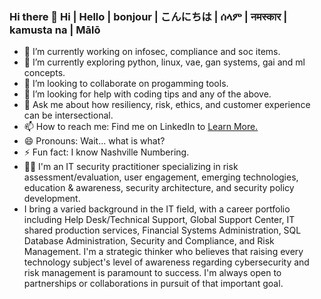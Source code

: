 ### Hi there 👋 Hi | Hello | bonjour | こんにちは | ሰላም | नमस्कार | kamusta na | Mālō


- 🔭 I’m currently working on infosec, compliance and soc items.
- 🌱 I’m currently exploring python, linux, vae, gan systems, gai and ml concepts.
- 👯 I’m looking to collaborate on progamming tools.
- 🤔 I’m looking for help with coding tips and any of the above.
- 💬 Ask me about how resiliency, risk, ethics, and customer experience can be intersectional.
- 📫 How to reach me: Find me on LinkedIn to [Learn More.](https://www.linkedin.com/in/charhunte)
- 😄 Pronouns: Wait... what is what?
- ⚡ Fun fact: I know Nashville Numbering.
- 👨‍💻 I'm an IT security practitioner specializing in risk assessment/evaluation, user engagement, emerging technologies, education & awareness, security architecture, and security policy development.
- I bring a varied background in the IT field, with a career portfolio including Help Desk/Technical Support, Global Support Center, IT shared production services, Financial Systems Administration, SQL Database Administration, Security and Compliance, and Risk Management. I'm a strategic thinker who believes that raising every technology subject's level of awareness regarding cybersecurity and risk management is paramount to success. I'm always open to partnerships or collaborations in pursuit of that important goal.

